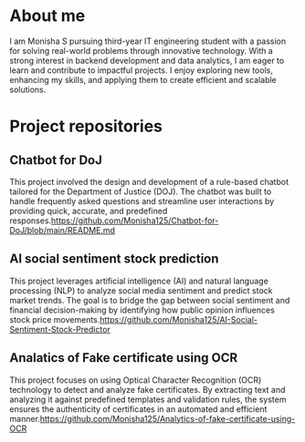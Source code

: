 # About me
I am Monisha S  pursuing third-year IT engineering student with a passion for solving real-world problems through innovative technology. With a strong interest in backend development and data analytics, I am eager to learn and contribute to impactful projects. I enjoy exploring new tools, enhancing my skills, and applying them to create efficient and scalable solutions.

# Project repositories
## Chatbot for DoJ
This project involved the design and development of a rule-based chatbot tailored for the Department of Justice (DOJ). The chatbot was built to handle frequently asked questions and streamline user interactions by providing quick, accurate, and predefined responses.https://github.com/Monisha125/Chatbot-for-DoJ/blob/main/README.md

## AI social sentiment stock prediction
This project leverages artificial intelligence (AI) and natural language processing (NLP) to analyze social media sentiment and predict stock market trends. The goal is to bridge the gap between social sentiment and financial decision-making by identifying how public opinion influences stock price movements.https://github.com/Monisha125/AI-Social-Sentiment-Stock-Predictor

## Analatics of Fake certificate using OCR
This project focuses on using Optical Character Recognition (OCR) technology to detect and analyze fake certificates. By extracting text and analyzing it against predefined templates and validation rules, the system ensures the authenticity of certificates in an automated and efficient manner.https://github.com/Monisha125/Analytics-of-fake-certificate-using-OCR
